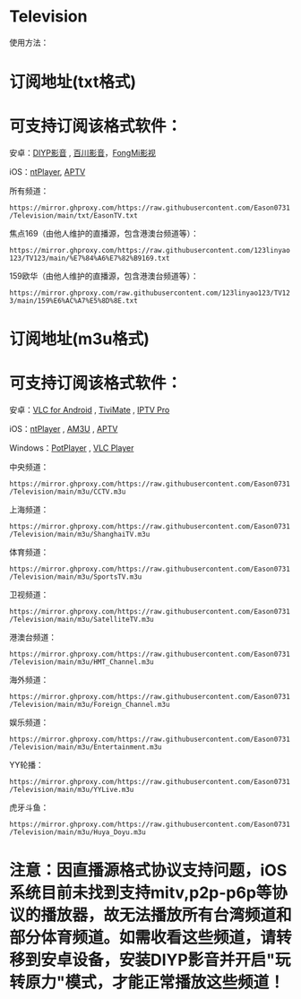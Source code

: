 # Television
使用方法：


# 订阅地址(txt格式)
# 可支持订阅该格式软件：
安卓：<a href="https://www.123pan.com/s/PMXuVv-fU74H.html" base target="_blank" title="可安装在基于安卓系统的智能电视TV端">DIYP影音</a> , <a href="https://www.123pan.com/s/PMXuVv-9U74H.html" base target="_blank" title="可安装在基于安卓系统的智能电视TV端">百川影音</a>，<a href="https://down.fongmi.eu.org/#download" base target="_blank" title="该APP有手机版和TV版">FongMi影视 </a>

iOS：<a href="https://apps.apple.com/cn/app/ntplayer/id1613758141?platform=iphone" target="_blank">ntPlayer</a>, <a href="https://apps.apple.com/cn/app/aptv/id1630403500?platform=iphone" target="_blank" title="该APP只能订阅一组订阅链接,订阅多个链接需要付费解锁高级版,其他APP不存在该问题">APTV</a>

所有频道：
<p dir="auto"><code>https://mirror.ghproxy.com/https://raw.githubusercontent.com/Eason0731/Television/main/txt/EasonTV.txt</code></p>

焦点169（由他人维护的直播源，包含港澳台频道等）：
<p dir="auto"><code>https://mirror.ghproxy.com/https://raw.githubusercontent.com/123linyao123/TV123/main/%E7%84%A6%E7%82%B9169.txt</code></p>

159欧华（由他人维护的直播源，包含港澳台频道等）：
<p dir="auto"><code>https://mirror.ghproxy.com/raw.githubusercontent.com/123linyao123/TV123/main/159%E6%AC%A7%E5%8D%8E.txt</code></p>

# 订阅地址(m3u格式)
# 可支持订阅该格式软件：
安卓：<a href="https://www.videolan.org/vlc/download-android.html" target="_blank">VLC for Android</a> , <a href="https://www.123pan.com/s/PMXuVv-fG74H.html" target="_blank" title="可安装在基于安卓系统的智能电视TV端">TiviMate</a>
 , <a href="https://www.123pan.com/s/PMXuVv-VX74H.html" target="_blank">IPTV Pro</a>

iOS：<a href="https://apps.apple.com/cn/app/ntplayer/id1613758141?platform=iphone" target="_blank">ntPlayer</a> , <a href="https://apps.apple.com/cn/app/am3u/id6443454388?platform=iphone" target="_blank">AM3U</a> , <a href="https://apps.apple.com/cn/app/aptv/id1630403500?platform=iphone" target="_blank" title="该APP只能订阅一组订阅链接,订阅多个链接需要付费解锁高级版,其他APP不存在该问题">APTV</a>


Windows：<a href="https://potplayer.daum.net/" target="_blank">PotPlayer</a> , <a href="https://www.videolan.org/vlc/index.zh_CN.html" target="_blank">VLC Player</a>

中央频道：
<p dir="auto"><code>https://mirror.ghproxy.com/https://raw.githubusercontent.com/Eason0731/Television/main/m3u/CCTV.m3u</code></p>

上海频道：
<p dir="auto"><code>https://mirror.ghproxy.com/https://raw.githubusercontent.com/Eason0731/Television/main/m3u/ShanghaiTV.m3u</code></p>

体育频道：
<p dir="auto"><code>https://mirror.ghproxy.com/https://raw.githubusercontent.com/Eason0731/Television/main/m3u/SportsTV.m3u</code></p>

卫视频道：
<p dir="auto"><code>https://mirror.ghproxy.com/https://raw.githubusercontent.com/Eason0731/Television/main/m3u/SatelliteTV.m3u</code></p>

港澳台频道：
<p dir="auto"><code>https://mirror.ghproxy.com/https://raw.githubusercontent.com/Eason0731/Television/main/m3u/HMT_Channel.m3u</code></p>

海外频道：
<p dir="auto"><code>https://mirror.ghproxy.com/https://raw.githubusercontent.com/Eason0731/Television/main/m3u/Foreign_Channel.m3u</code></p>

娱乐频道：
<p dir="auto"><code>https://mirror.ghproxy.com/https://raw.githubusercontent.com/Eason0731/Television/main/m3u/Entertainment.m3u</code></p>

YY轮播：
<p dir="auto"><code>https://mirror.ghproxy.com/https://raw.githubusercontent.com/Eason0731/Television/main/m3u/YYLive.m3u</code></p>

虎牙斗鱼：
<p dir="auto"><code>https://mirror.ghproxy.com/https://raw.githubusercontent.com/Eason0731/Television/main/m3u/Huya_Doyu.m3u</code></p>

# 注意：因直播源格式协议支持问题，iOS系统目前未找到支持mitv,p2p-p6p等协议的播放器，故无法播放所有台湾频道和部分体育频道。如需收看这些频道，请转移到安卓设备，安装DIYP影音并开启"玩转原力"模式，才能正常播放这些频道！
